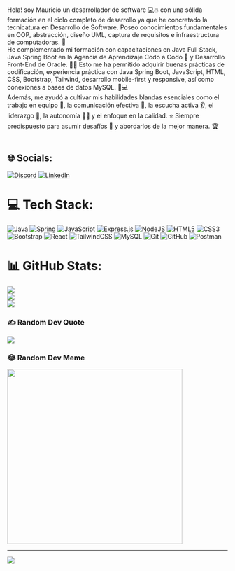 
Hola! soy Mauricio un desarrollador de software 💻🔥 con una sólida formación en el ciclo completo de desarrollo ya que he concretado la tecnicatura en Desarrollo de Software. Poseo conocimientos fundamentales en OOP, abstracción, diseño UML, captura de requisitos e infraestructura de computadoras. 🧠<br>He complementado mi formación con capacitaciones en Java Full Stack, Java Spring Boot en la Agencia de Aprendizaje Codo a Codo 🚀 y Desarrollo Front-End de Oracle. 👨‍💻 Esto me ha permitido adquirir buenas prácticas de codificación, experiencia práctica con Java Spring Boot, JavaScript, HTML, CSS, Bootstrap, Tailwind, desarrollo mobile-first y responsive, así como conexiones a bases de datos MySQL. 📲💻<br>Además, me ayudó a cultivar mis habilidades blandas esenciales como el trabajo en equipo 🤝, la comunicación efectiva 💬, la escucha activa 👂, el liderazgo 🚩, la autonomía 🦸‍♂️ y el enfoque en la calidad. ⭐ Siempre predispuesto para asumir desafíos 💪 y abordarlos de la mejor manera. 🏆<br><br>


## 🌐 Socials:
[![Discord](https://img.shields.io/badge/Discord-%237289DA.svg?logo=discord&logoColor=white)](https://discord.gg/mauricio333bit) [![LinkedIn](https://img.shields.io/badge/LinkedIn-%230077B5.svg?logo=linkedin&logoColor=white)](https://linkedin.com/in/mauricio-quiroga333) 

# 💻 Tech Stack:
![Java](https://img.shields.io/badge/java-%23ED8B00.svg?style=for-the-badge&logo=openjdk&logoColor=white) ![Spring](https://img.shields.io/badge/spring-%236DB33F.svg?style=for-the-badge&logo=spring&logoColor=white) ![JavaScript](https://img.shields.io/badge/javascript-%23323330.svg?style=for-the-badge&logo=javascript&logoColor=%23F7DF1E)  ![Express.js](https://img.shields.io/badge/express.js-%23404d59.svg?style=for-the-badge&logo=express&logoColor=%2361DAFB) ![NodeJS](https://img.shields.io/badge/node.js-6DA55F?style=for-the-badge&logo=node.js&logoColor=white) ![HTML5](https://img.shields.io/badge/html5-%23E34F26.svg?style=for-the-badge&logo=html5&logoColor=white) ![CSS3](https://img.shields.io/badge/css3-%231572B6.svg?style=for-the-badge&logo=css3&logoColor=white)![Bootstrap](https://img.shields.io/badge/bootstrap-%238511FA.svg?style=for-the-badge&logo=bootstrap&logoColor=white) ![React](https://img.shields.io/badge/react-%2320232a.svg?style=for-the-badge&logo=react&logoColor=%2361DAFB) ![TailwindCSS](https://img.shields.io/badge/tailwindcss-%2338B2AC.svg?style=for-the-badge&logo=tailwind-css&logoColor=white) ![MySQL](https://img.shields.io/badge/mysql-4479A1.svg?style=for-the-badge&logo=mysql&logoColor=white) ![Git](https://img.shields.io/badge/git-%23F05033.svg?style=for-the-badge&logo=git&logoColor=white) ![GitHub](https://img.shields.io/badge/github-%23121011.svg?style=for-the-badge&logo=github&logoColor=white) ![Postman](https://img.shields.io/badge/Postman-FF6C37?style=for-the-badge&logo=postman&logoColor=white)
# 📊 GitHub Stats:
![](https://github-readme-stats.vercel.app/api?username=mauricio333bit&theme=codeSTACKr&hide_border=false&include_all_commits=true&count_private=true)<br/>
![](https://github-readme-streak-stats.herokuapp.com/?user=mauricio333bit&theme=codeSTACKr&hide_border=false)<br/>
![](https://github-readme-stats.vercel.app/api/top-langs/?username=mauricio333bit&theme=codeSTACKr&hide_border=false&include_all_commits=true&count_private=true&layout=compact)

### ✍️ Random Dev Quote
![](https://quotes-github-readme.vercel.app/api?type=horizontal&theme=gruvbox)

### 😂 Random Dev Meme
<img src='https://memer-new.vercel.app/' style="height: 400px;"/>

---
[![](https://visitcount.itsvg.in/api?id=mauricio333bit&icon=0&color=0)](https://visitcount.itsvg.in)

<!-- Proudly created with GPRM ( https://gprm.itsvg.in ) -->
